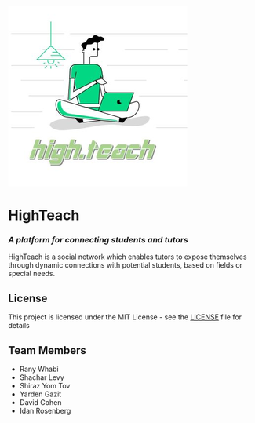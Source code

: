 ![HighTeach Logo](./HighTeach_logo.jpeg)

# HighTeach

### _A platform for connecting students and tutors_

HighTeach is a social network which enables tutors to expose themselves through dynamic connections with potential students, based on fields or special needs.

## License

This project is licensed under the MIT License - see the [LICENSE](./LICENSE) file for details

## Team Members

- Rany Whabi
- Shachar Levy
- Shiraz Yom Tov
- Yarden Gazit
- David Cohen
- Idan Rosenberg
